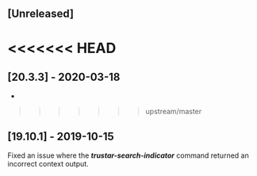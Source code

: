 ## [Unreleased]


<<<<<<< HEAD
=======
## [20.3.3] - 2020-03-18
-

>>>>>>> upstream/master
## [19.10.1] - 2019-10-15
Fixed an issue where the ***trustar-search-indicator*** command returned an incorrect context output.
